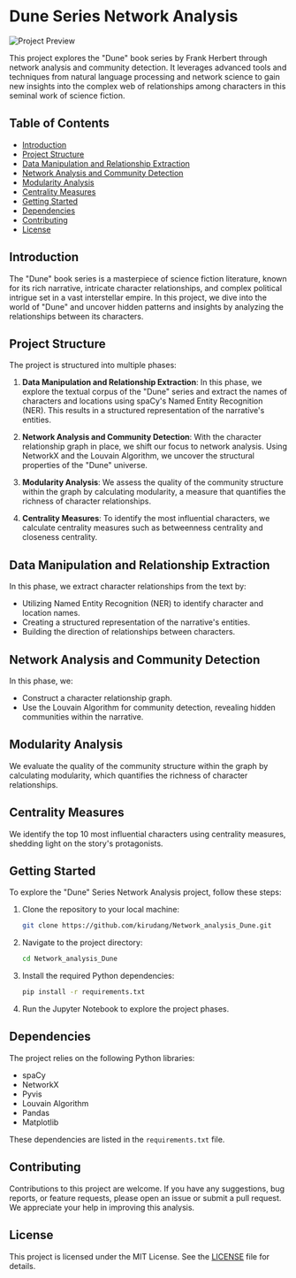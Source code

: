 # Dune Series Network Analysis

![Project Preview](https://github.com/kirudang/Network_analysis_Dune/assets/91911269/afeee41c-1229-4e4f-9616-1ddfc175060e)

This project explores the "Dune" book series by Frank Herbert through network analysis and community detection. It leverages advanced tools and techniques from natural language processing and network science to gain new insights into the complex web of relationships among characters in this seminal work of science fiction.

## Table of Contents
- [Introduction](#Introduction)
- [Project Structure](#Project-Structure)
- [Data Manipulation and Relationship Extraction](#Data-Manipulation-and-Relationship-Extraction)
- [Network Analysis and Community Detection](#Network-Analysis-and-Community-Detection)
- [Modularity Analysis](#Modularity-Analysis)
- [Centrality Measures](#Centrality-Measures)
- [Getting Started](#Getting-Started)
- [Dependencies](#Dependencies)
- [Contributing](#Contributing)
- [License](#License)

## Introduction

The "Dune" book series is a masterpiece of science fiction literature, known for its rich narrative, intricate character relationships, and complex political intrigue set in a vast interstellar empire. In this project, we dive into the world of "Dune" and uncover hidden patterns and insights by analyzing the relationships between its characters.

## Project Structure

The project is structured into multiple phases:

1. **Data Manipulation and Relationship Extraction**: In this phase, we explore the textual corpus of the "Dune" series and extract the names of characters and locations using spaCy's Named Entity Recognition (NER). This results in a structured representation of the narrative's entities.

2. **Network Analysis and Community Detection**: With the character relationship graph in place, we shift our focus to network analysis. Using NetworkX and the Louvain Algorithm, we uncover the structural properties of the "Dune" universe.

3. **Modularity Analysis**: We assess the quality of the community structure within the graph by calculating modularity, a measure that quantifies the richness of character relationships.

4. **Centrality Measures**: To identify the most influential characters, we calculate centrality measures such as betweenness centrality and closeness centrality.

## Data Manipulation and Relationship Extraction

In this phase, we extract character relationships from the text by:

- Utilizing Named Entity Recognition (NER) to identify character and location names.
- Creating a structured representation of the narrative's entities.
- Building the direction of relationships between characters.

## Network Analysis and Community Detection

In this phase, we:

- Construct a character relationship graph.
- Use the Louvain Algorithm for community detection, revealing hidden communities within the narrative.

## Modularity Analysis

We evaluate the quality of the community structure within the graph by calculating modularity, which quantifies the richness of character relationships.

## Centrality Measures

We identify the top 10 most influential characters using centrality measures, shedding light on the story's protagonists.

## Getting Started

To explore the "Dune" Series Network Analysis project, follow these steps:

1. Clone the repository to your local machine:

   ```bash
   git clone https://github.com/kirudang/Network_analysis_Dune.git
   ```

2. Navigate to the project directory:

   ```bash
   cd Network_analysis_Dune
   ```

3. Install the required Python dependencies:

   ```bash
   pip install -r requirements.txt
   ```

4. Run the Jupyter Notebook to explore the project phases.

## Dependencies

The project relies on the following Python libraries:

- spaCy
- NetworkX
- Pyvis
- Louvain Algorithm
- Pandas
- Matplotlib

These dependencies are listed in the `requirements.txt` file.

## Contributing

Contributions to this project are welcome. If you have any suggestions, bug reports, or feature requests, please open an issue or submit a pull request. We appreciate your help in improving this analysis.

## License

This project is licensed under the MIT License. See the [LICENSE](LICENSE) file for details.
